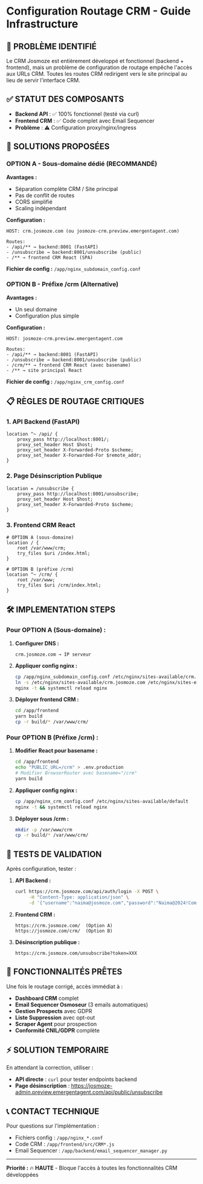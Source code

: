 # Configuration Routage CRM - Guide Infrastructure

## 🚨 **PROBLÈME IDENTIFIÉ**

Le CRM Josmoze est entièrement développé et fonctionnel (backend + frontend), mais un problème de configuration de routage empêche l'accès aux URLs CRM. Toutes les routes CRM redirigent vers le site principal au lieu de servir l'interface CRM.

## ✅ **STATUT DES COMPOSANTS**

- **Backend API** : ✅ 100% fonctionnel (testé via curl)
- **Frontend CRM** : ✅ Code complet avec Email Sequencer
- **Problème** : ⚠️ Configuration proxy/nginx/ingress

## 🔧 **SOLUTIONS PROPOSÉES**

### **OPTION A - Sous-domaine dédié (RECOMMANDÉ)**

**Avantages :**
- Séparation complète CRM / Site principal
- Pas de conflit de routes
- CORS simplifié
- Scaling indépendant

**Configuration :**
```
HOST: crm.josmoze.com (ou josmoze-crm.preview.emergentagent.com)

Routes:
- /api/** → backend:8001 (FastAPI)
- /unsubscribe → backend:8001/unsubscribe (public)
- /** → frontend CRM React (SPA)
```

**Fichier de config :** `/app/nginx_subdomain_config.conf`

### **OPTION B - Préfixe /crm (Alternative)**

**Avantages :**
- Un seul domaine
- Configuration plus simple

**Configuration :**
```
HOST: josmoze-crm.preview.emergentagent.com

Routes:
- /api/** → backend:8001 (FastAPI)
- /unsubscribe → backend:8001/unsubscribe (public)
- /crm/** → frontend CRM React (avec basename)
- /** → site principal React
```

**Fichier de config :** `/app/nginx_crm_config.conf`

## 📋 **RÈGLES DE ROUTAGE CRITIQUES**

### **1. API Backend (FastAPI)**
```nginx
location ^~ /api/ {
    proxy_pass http://localhost:8001/;
    proxy_set_header Host $host;
    proxy_set_header X-Forwarded-Proto $scheme;
    proxy_set_header X-Forwarded-For $remote_addr;
}
```

### **2. Page Désinscription Publique**
```nginx
location = /unsubscribe {
    proxy_pass http://localhost:8001/unsubscribe;
    proxy_set_header Host $host;
    proxy_set_header X-Forwarded-Proto $scheme;
}
```

### **3. Frontend CRM React**
```nginx
# OPTION A (sous-domaine)
location / {
    root /var/www/crm;
    try_files $uri /index.html;
}

# OPTION B (préfixe /crm)
location ^~ /crm/ {
    root /var/www;
    try_files $uri /crm/index.html;
}
```

## 🛠️ **IMPLEMENTATION STEPS**

### **Pour OPTION A (Sous-domaine) :**

1. **Configurer DNS :**
   ```
   crm.josmoze.com → IP serveur
   ```

2. **Appliquer config nginx :**
   ```bash
   cp /app/nginx_subdomain_config.conf /etc/nginx/sites-available/crm.josmoze.com
   ln -s /etc/nginx/sites-available/crm.josmoze.com /etc/nginx/sites-enabled/
   nginx -t && systemctl reload nginx
   ```

3. **Déployer frontend CRM :**
   ```bash
   cd /app/frontend
   yarn build
   cp -r build/* /var/www/crm/
   ```

### **Pour OPTION B (Préfixe /crm) :**

1. **Modifier React pour basename :**
   ```bash
   cd /app/frontend
   echo "PUBLIC_URL=/crm" > .env.production
   # Modifier BrowserRouter avec basename="/crm"
   yarn build
   ```

2. **Appliquer config nginx :**
   ```bash
   cp /app/nginx_crm_config.conf /etc/nginx/sites-available/default
   nginx -t && systemctl reload nginx
   ```

3. **Déployer sous /crm :**
   ```bash
   mkdir -p /var/www/crm
   cp -r build/* /var/www/crm/
   ```

## 🧪 **TESTS DE VALIDATION**

Après configuration, tester :

1. **API Backend :**
   ```bash
   curl https://crm.josmoze.com/api/auth/login -X POST \
        -H "Content-Type: application/json" \
        -d '{"username":"naima@josmoze.com","password":"Naima@2024!Commerce"}'
   ```

2. **Frontend CRM :**
   ```
   https://crm.josmoze.com/  (Option A)
   https://josmoze.com/crm/  (Option B)
   ```

3. **Désinscription publique :**
   ```
   https://crm.josmoze.com/unsubscribe?token=XXX
   ```

## 🚀 **FONCTIONNALITÉS PRÊTES**

Une fois le routage corrigé, accès immédiat à :

- **Dashboard CRM** complet
- **Email Sequencer Osmoseur** (3 emails automatiques)
- **Gestion Prospects** avec GDPR
- **Liste Suppression** avec opt-out
- **Scraper Agent** pour prospection
- **Conformité CNIL/GDPR** complète

## ⚡ **SOLUTION TEMPORAIRE**

En attendant la correction, utiliser :
- **API directe** : `curl` pour tester endpoints backend
- **Page désinscription** : https://josmoze-admin.preview.emergentagent.com/api/public/unsubscribe

## 📞 **CONTACT TECHNIQUE**

Pour questions sur l'implémentation :
- Fichiers config : `/app/nginx_*.conf`
- Code CRM : `/app/frontend/src/CRM*.js`
- Email Sequencer : `/app/backend/email_sequencer_manager.py`

---

**Priorité :** 🔥 **HAUTE** - Bloque l'accès à toutes les fonctionnalités CRM développées